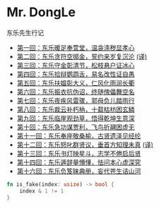 # Mr. DongLe

东乐先生行记

- [第一回：东乐暖足奉萱堂，温衾涤秽显孝心](./%5B01%5D%20第一回：东乐暖足奉萱堂，温衾涤秽显孝心.md)
- [第二回：东乐贪符空掷金，誓约来岁复沉沦](./%5B02%5D%20第二回：东乐贪符空掷金，誓约来岁复沉沦.md) [(译)](./%5BA-02%5D%20第二回译注.md)
- [第三回：东乐守金彰清节，松枝悬户证冰心](./%5B03%5D%20第三回：东乐守金彰清节，松枝悬户证冰心.md)
- [第四回：东乐拾辩鹦鹉舌，易名改性证自愚](./%5B04%5D%20第四回：东乐拾辩鹦鹉舌，易名改性证自愚.md)
- [第五回：东乐扶媪彰大义，仁风化雨润长衢](./%5B05%5D%20第五回：东乐扶媪彰大义，仁风化雨润长衢.md)
- [第六回：东乐振衣抗伪诏，终随傀儡舞空名](./%5B06%5D%20第六回：东乐振衣抗伪诏，终随傀儡舞空名.md)
- [第七回：东乐夜疾风雷骤，郭母负儿踏雨行](./%5B07%5D%20第七回：东乐夜疾风雷骤，郭母负儿踏雨行.md)
- [第八回：东乐裁云补朽枘，十载枯枋困玄鳞](./%5B08%5D%20第八回：东乐裁云补朽枘，十载枯枋困玄鳞.md)
- [第九回：东乐临崖观劲草，悟得乾坤生意深](./%5B09%5D%20第九回：东乐临崖观劲草，悟得乾坤生意深.md)
- [第十回：东乐急功谋贾利，飞鸟折翮困虚无](./%5B10%5D%20第十回：东乐急功谋贾利，飞鸟折翮困虚无.md)
- [第十一回：东乐奉座敬桑榆，古贤遗泽见经纶](./%5B11%5D%20第十一回：东乐奉座敬桑榆，古贤遗泽见经纶.md)
- [第十二回：东乐怒叱群贤议，垂首方知理未真](./%5B12%5D%20第十二回：东乐怒叱群贤议，垂首方知理未真.md) [(译)](./%5BA-12%5D%20第十二回译注.md)
- [第十三回：东乐书灯映星斗，志学不倦启后贤](./%5B13%5D%20第十三回：东乐书灯映星斗，志学不倦启后贤.md)
- [第十四回：东乐遁辞量懵懂，怯问本心虚深究](./%5B14%5D%20第十四回：东乐遁辞量懵懂，怯问本心虚深究.md)
- [第十六回：东乐负笈昧典册，妄代苍生诘山河](./%5B16%5D%20第十六回：东乐负笈昧典册，妄代苍生诘山河.md)

```rust
fn is_fake(index: usize) -> bool {
    index & 1 != 1
}
```